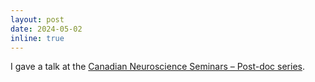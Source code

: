 ```yaml
---
layout: post
date: 2024-05-02
inline: true
---
```


I gave a talk at the [Canadian Neuroscience Seminars – Post-doc series](https://can-acn.org/event/canadian-neuroscience-seminars-post-doc-series-may-2-2024-samantha-ayoub-mohamed-abdelhack/).